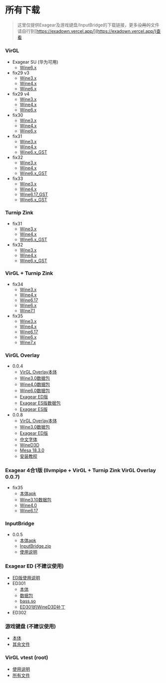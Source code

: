 # 所有下载

> 这里仅提供Exagear及游戏键盘/InputBridge的下载链接，更多~~没用的~~文件请自行到[https://exadown.vercel.app/](https://exadown.vercel.app/)查看

### VirGL
 - Exagear SU (华为可用)
   - [Wine6.x](https://exadown.vercel.app/Exagear/%E5%B7%B2%E5%BC%83%E7%94%A8%E7%9A%84Exagear/ExaGear%20SU_3.0.2G_MCAT_Wine6.x%E7%9B%B4%E8%A3%85%E7%89%88.apk)
 - fix29 v3  
   - [Wine3.x](https://exadown.vercel.app/Exagear/Exagear%20VirtIO%E7%9B%B4%E8%A3%85%E7%89%88/fix29v3%E7%9B%B4%E8%A3%85%E7%89%88%20by%20Jxy3576/ExaGear%20SU_3.0.2G_MCAT_Wine3.x_V3%E7%9B%B4%E8%A3%85%E7%89%88.apk)
   - [Wine4.x](https://exadown.vercel.app/Exagear/Exagear%20VirtIO%E7%9B%B4%E8%A3%85%E7%89%88/fix29v3%E7%9B%B4%E8%A3%85%E7%89%88%20by%20Jxy3576/ExaGear%20SU_3.0.2G_MCAT_Wine4.x_V3%E7%9B%B4%E8%A3%85%E7%89%88.apk)
   - [Wine6.x](https://exadown.vercel.app/Exagear/Exagear%20VirtIO%E7%9B%B4%E8%A3%85%E7%89%88/fix29v3%E7%9B%B4%E8%A3%85%E7%89%88%20by%20Jxy3576/ExaGear%20SU_3.0.2G_MCAT_Wine6.x_V3%E7%9B%B4%E8%A3%85%E7%89%88.apk)
 - fix29 v4  
   - [Wine3.x](https://exadown.vercel.app/Exagear/Exagear%20VirtIO%E7%9B%B4%E8%A3%85%E7%89%88/fix29%20v4%E7%9B%B4%E8%A3%85%E7%89%88%20by%20Jxy3576/ExaGear%20SU_3.0.2G_MCAT_Wine3.x_V4%E7%9B%B4%E8%A3%85%E7%89%88.apk)
   - [Wine4.x](https://exadown.vercel.app/Exagear/Exagear%20VirtIO%E7%9B%B4%E8%A3%85%E7%89%88/fix29%20v4%E7%9B%B4%E8%A3%85%E7%89%88%20by%20Jxy3576/ExaGear%20SU_3.0.2G_MCAT_Wine4.x_V4%E7%9B%B4%E8%A3%85%E7%89%88.apk)
   - [Wine6.x](https://exadown.vercel.app/Exagear/Exagear%20VirtIO%E7%9B%B4%E8%A3%85%E7%89%88/fix29%20v4%E7%9B%B4%E8%A3%85%E7%89%88%20by%20Jxy3576/ExaGear%20SU_3.0.2G_MCAT_Wine6.x_V4%E7%9B%B4%E8%A3%85%E7%89%88.apk)
 - fix30  
   - [Wine3.x](https://exadown.vercel.app/Exagear/Exagear%20VirtIO%E7%9B%B4%E8%A3%85%E7%89%88/fix30%E7%9B%B4%E8%A3%85%E7%89%88%20by%20Jxy3576/ExaGear%20SU_3.0.2G_MCAT_Wine3.x%E7%9B%B4%E8%A3%85%E7%89%88.apk)
   - [Wine4.x](https://exadown.vercel.app/Exagear/Exagear%20VirtIO%E7%9B%B4%E8%A3%85%E7%89%88/fix30%E7%9B%B4%E8%A3%85%E7%89%88%20by%20Jxy3576/ExaGear%20SU_3.0.2G_MCAT_Wine4.x%E7%9B%B4%E8%A3%85%E7%89%88.apk)
   - [Wine6.x](https://exadown.vercel.app/Exagear/Exagear%20VirtIO%E7%9B%B4%E8%A3%85%E7%89%88/fix30%E7%9B%B4%E8%A3%85%E7%89%88%20by%20Jxy3576/ExaGear%20SU_3.0.2G_MCAT_Wine6.x%E7%9B%B4%E8%A3%85%E7%89%88.apk)
 - fix31  
   - [Wine3.x](https://exadown.vercel.app/Exagear/Exagear%20VirtIO%E7%9B%B4%E8%A3%85%E7%89%88/fix31%E7%9B%B4%E8%A3%85%E7%89%88%20by%20Jxy3576/ExaGear%20SU_3.0.2G_MCAT_Wine3.x%E7%9B%B4%E8%A3%85%E7%89%88.apk)
   - [Wine4.x](https://exadown.vercel.app/Exagear/Exagear%20VirtIO%E7%9B%B4%E8%A3%85%E7%89%88/fix31%E7%9B%B4%E8%A3%85%E7%89%88%20by%20Jxy3576/ExaGear%20SU_3.0.2G_MCAT_Wine4.x_%E7%9B%B4%E8%A3%85%E7%89%88.apk)
   - [Wine6.x_GST](https://exadown.vercel.app/Exagear/Exagear%20VirtIO%E7%9B%B4%E8%A3%85%E7%89%88/fix31%E7%9B%B4%E8%A3%85%E7%89%88%20by%20Jxy3576/ExaGear%20SU_3.0.2G_MCAT_Wine6.x_GST%E7%9B%B4%E8%A3%85%E7%89%88.apk)
 - fix32  
   - [Wine3.x](https://exadown.vercel.app/Exagear/Exagear%20VirtIO%E7%9B%B4%E8%A3%85%E7%89%88/fix32%E7%9B%B4%E8%A3%85%E7%89%88%20by%20Jxy3576/ExaGear%20SU_3.0.2G_MCAT_Wine3.x_%E7%9B%B4%E8%A3%85%E7%89%88.apk)
   - [Wine4.x](https://exadown.vercel.app/Exagear/Exagear%20VirtIO%E7%9B%B4%E8%A3%85%E7%89%88/fix32%E7%9B%B4%E8%A3%85%E7%89%88%20by%20Jxy3576/ExaGear%20SU_3.0.2G_MCAT_Wine4.x_%E7%9B%B4%E8%A3%85%E7%89%88.apk)
   - [Wine6.x_GST](https://exadown.vercel.app/Exagear/Exagear%20VirtIO%E7%9B%B4%E8%A3%85%E7%89%88/fix32%E7%9B%B4%E8%A3%85%E7%89%88%20by%20Jxy3576/ExaGear%20SU_3.0.2G_MCAT_Wine6.x_GST%E7%9B%B4%E8%A3%85%E7%89%88.apk)
 - fix33  
   - [Wine3.x](https://exadown.vercel.app/Exagear/Exagear%20VirtIO%E7%9B%B4%E8%A3%85%E7%89%88/fix33%E7%9B%B4%E8%A3%85%E7%89%88%20by%20Jxy3576/ExaGear%20SU_3.0.2G_MCAT_Wine3.x_fix33%E7%9B%B4%E8%A3%85%E7%89%88.apk)
   - [Wine4.x](https://exadown.vercel.app/Exagear/Exagear%20VirtIO%E7%9B%B4%E8%A3%85%E7%89%88/fix33%E7%9B%B4%E8%A3%85%E7%89%88%20by%20Jxy3576/ExaGear%20SU_3.0.2G_MCAT_Wine4.x_fix33%E7%9B%B4%E8%A3%85%E7%89%88.apk)
   - [Wine6.17_GST](https://exadown.vercel.app/Exagear/Exagear%20VirtIO%E7%9B%B4%E8%A3%85%E7%89%88/fix33%E7%9B%B4%E8%A3%85%E7%89%88%20by%20Jxy3576/ExaGear%20SU_3.0.2G_MCAT_Wine6.17_GST_fix33%E7%9B%B4%E8%A3%85%E7%89%88.apk)
   - [Wine6.x_GST](https://exadown.vercel.app/Exagear/Exagear%20VirtIO%E7%9B%B4%E8%A3%85%E7%89%88/fix33%E7%9B%B4%E8%A3%85%E7%89%88%20by%20Jxy3576/ExaGear%20SU_3.0.2G_MCAT_Wine6.x_GST_fix33%E7%9B%B4%E8%A3%85%E7%89%88.apk)

### Turnip Zink
 - fix31
   - [Wine3.x](https://exadown.vercel.app/Exagear/%E5%9B%BD%E5%A4%96Turnip%2BZink/fix31/ExaGear%20SU_3.0.2G_MCAT_Wine3.x_%E7%9B%B4%E8%A3%85%E7%89%88.apk)
   - [Wine4.x](https://exadown.vercel.app/Exagear/%E5%9B%BD%E5%A4%96Turnip%2BZink/fix31/ExaGear%20SU_3.0.2G_MCAT_Wine4.x_%E7%9B%B4%E8%A3%85%E7%89%88.apk)
   - [Wine6.x_GST](https://exadown.vercel.app/Exagear/%E5%9B%BD%E5%A4%96Turnip%2BZink/fix31/ExaGear%20SU_3.0.2G_MCAT_Wine6.x_GST%E7%9B%B4%E8%A3%85%E7%89%88.apk)
 - fix32
   - [Wine3.x](https://exadown.vercel.app/Exagear/%E5%9B%BD%E5%A4%96Turnip%2BZink/fix32/ExaGear%20SU_3.0.2G_MCAT_Wine3.x_%E7%9B%B4%E8%A3%85%E7%89%88.apk)
   - [Wine4.x](https://exadown.vercel.app/Exagear/%E5%9B%BD%E5%A4%96Turnip%2BZink/fix32/ExaGear%20SU_3.0.2G_MCAT_Wine4.x_%E7%9B%B4%E8%A3%85%E7%89%88.apk)
   - [Wine6.x_GST](https://exadown.vercel.app/Exagear/%E5%9B%BD%E5%A4%96Turnip%2BZink/fix32/ExaGear%20SU_3.0.2G_MCAT_Wine6.x_GST%E7%9B%B4%E8%A3%85%E7%89%88.apk)

### VirGL + Turnip Zink
 - fix34  
   - [Wine3.x](https://exadown.vercel.app/Exagear/Exagear%20VirtIO%E7%9B%B4%E8%A3%85%E7%89%88/fix34%20turnip%E6%95%B4%E5%90%88%E7%9B%B4%E8%A3%85%E7%89%88by%20Jxy3576/ExaGear%20SU_3.0.2G_MCAT_Turnip%2BZink%2BVirgl_Wine3.x_fix34%E7%9B%B4%E8%A3%85%E7%89%88.apk)
   - [Wine4.x](https://exadown.vercel.app/Exagear/Exagear%20VirtIO%E7%9B%B4%E8%A3%85%E7%89%88/fix34%20turnip%E6%95%B4%E5%90%88%E7%9B%B4%E8%A3%85%E7%89%88by%20Jxy3576/ExaGear%20SU_3.0.2G_MCAT_Turnip%2BZink%2BVirgl_Wine4.x_fix34%E7%9B%B4%E8%A3%85%E7%89%88.apk)
   - [Wine6.17](https://exadown.vercel.app/Exagear/Exagear%20VirtIO%E7%9B%B4%E8%A3%85%E7%89%88/fix34%20turnip%E6%95%B4%E5%90%88%E7%9B%B4%E8%A3%85%E7%89%88by%20Jxy3576/ExaGear%20SU_3.0.2G_MCAT_Turnip%2BZink%2BVirgl_Wine6.17_GST_fix34%E7%9B%B4%E8%A3%85%E7%89%88.apk)
   - [Wine6.x](https://exadown.vercel.app/Exagear/Exagear%20VirtIO%E7%9B%B4%E8%A3%85%E7%89%88/fix34%20turnip%E6%95%B4%E5%90%88%E7%9B%B4%E8%A3%85%E7%89%88by%20Jxy3576/ExaGear%20SU_3.0.2G_MCAT_Turnip%2BZink%2BVirgl_Wine6.x_GST_fix34%E7%9B%B4%E8%A3%85%E7%89%88.apk)
   - [Wine7.1](https://exadown.vercel.app/Exagear/Exagear%20VirtIO%E7%9B%B4%E8%A3%85%E7%89%88/fix34%20turnip%E6%95%B4%E5%90%88%E7%9B%B4%E8%A3%85%E7%89%88by%20Jxy3576/ExaGear%20SU_3.0.2G_MCAT_Turnip%2BZink%2BVirgl_Wine7.x_GST_fix34%E7%9B%B4%E8%A3%85%E7%89%88.apk)
 - fix35  
   - [Wine3.x](https://exadown.vercel.app/Exagear/Exagear%20VirtIO%E7%9B%B4%E8%A3%85%E7%89%88/fix35%20turnip%E6%95%B4%E5%90%88%E7%9B%B4%E8%A3%85%E7%89%88by%20Jxy3576/ExaGear%20SU_3.0.2G_MCAT_Turnip%2BZink%2BVirgl_Wine3.x_fix35%E7%9B%B4%E8%A3%85%E7%89%88.apk)
   - [Wine4.x](https://exadown.vercel.app/Exagear/Exagear%20VirtIO%E7%9B%B4%E8%A3%85%E7%89%88/fix35%20turnip%E6%95%B4%E5%90%88%E7%9B%B4%E8%A3%85%E7%89%88by%20Jxy3576/ExaGear%20SU_3.0.2G_MCAT_Turnip%2BZink%2BVirgl_Wine4.x_fix35%E7%9B%B4%E8%A3%85%E7%89%88.apk)
   - [Wine6.17](https://exadown.vercel.app/Exagear/Exagear%20VirtIO%E7%9B%B4%E8%A3%85%E7%89%88/fix35%20turnip%E6%95%B4%E5%90%88%E7%9B%B4%E8%A3%85%E7%89%88by%20Jxy3576/ExaGear%20SU_3.0.2G_MCAT_Turnip%2BZink%2BVirgl_Wine6.17_fix35%E7%9B%B4%E8%A3%85%E7%89%88.apk)
   - [Wine6.x](https://exadown.vercel.app/Exagear/Exagear%20VirtIO%E7%9B%B4%E8%A3%85%E7%89%88/fix35%20turnip%E6%95%B4%E5%90%88%E7%9B%B4%E8%A3%85%E7%89%88by%20Jxy3576/ExaGear%20SU_3.0.2G_MCAT_Turnip%2BZink%2BVirgl_Wine6.x_fix35%E7%9B%B4%E8%A3%85%E7%89%88.apk)
   - [Wine7.x](https://exadown.vercel.app/Exagear/Exagear%20VirtIO%E7%9B%B4%E8%A3%85%E7%89%88/fix35%20turnip%E6%95%B4%E5%90%88%E7%9B%B4%E8%A3%85%E7%89%88by%20Jxy3576/ExaGear%20SU_3.0.2G_MCAT_Turnip%2BZink%2BVirgl_Wine7.1_fix35%E7%9B%B4%E8%A3%85%E7%89%88.apk)

### VirGL Overlay
 - 0.0.4
   - [VirGL Overlay本体](https://exadown.vercel.app/Exagear/virgl-overlay(%E5%85%8Droot)/virgl%20overlay%200.0.4/virgl-overlay-rebuild-v.0.0.4_gen_signed.apk)
   - [Wine3.0数据包](https://exadown.vercel.app/Exagear/virgl-overlay(%E5%85%8Droot)/virgl%20overlay%200.0.4/3.0fix1/main.30.com.eltechs.ed.obb)
   - [Wine4.0数据包](https://exadown.vercel.app/Exagear/virgl-overlay(%E5%85%8Droot)/virgl%20overlay%200.0.4/4.0fix1/main.30.com.eltechs.ed.obb)
   - [Wine6.0数据包](https://exadown.vercel.app/Exagear/virgl-overlay(%E5%85%8Droot)/virgl%20overlay%200.0.4/6.0fix1/main.30.com.eltechs.ed.obb)
   - [Exagear ED版](https://exadown.vercel.app/Exagear/virgl-overlay(%E5%85%8Droot)/virgl%20overlay%200.0.4/ExaGear-SU_all_virgl.apk)
   - [Exagear ES版数据包](https://exadown.vercel.app/Exagear/virgl-overlay(%E5%85%8Droot)/virgl%20overlay%200.0.4/ES%20virgl/main.30.com.eltechs.es.obb)
   - [Exagear ES版](https://exadown.vercel.app/Exagear/virgl-overlay(%E5%85%8Droot)/virgl%20overlay%200.0.4/ES%20virgl/ExagearMobile_CRV5_3.5_D3D_wine.apk)
 - 0.0.8
   - [VirGL Overlay本体](https://exadown.vercel.app/Exagear/virgl-overlay(%E5%85%8Droot)/virgl%20overlay%200.0.8/virgl-overlay-rebuild-v.0.0.8-gen_signed.apk)
   - [Wine3.0数据包](https://exadown.vercel.app/Exagear/virgl-overlay(%E5%85%8Droot)/virgl%20overlay%200.0.8/wine3.0_GFOXSH_VirGL_v2%20icon%EF%BC%88%E4%BF%AE%E5%A4%8D%E9%BC%A0%E6%A0%87%E6%98%BE%E7%A4%BA%EF%BC%89.zip)
   - [Exagear ED版](https://exadown.vercel.app/Exagear/virgl-overlay(%E5%85%8Droot)/virgl%20overlay%200.0.8/ExaGear-SU_all_virgl.apk)
   - [中文字体](https://exadown.vercel.app/Exagear/virgl-overlay(%E5%85%8Droot)/virgl%20overlay%200.0.8/Chs%20Fonts(Zh).exe)
   - [WineD3D](https://exadown.vercel.app/Exagear/virgl-overlay(%E5%85%8Droot)/virgl%20overlay%200.0.8/WineD3D2.5(Windows-system32).zip)
   - [Mesa 18.3.0](https://exadown.vercel.app/Exagear/virgl-overlay(%E5%85%8Droot)/virgl%20overlay%200.0.8/VirGL_Mesa_18.3.0_v3.exe)
   - [安装教程](https://exadown.vercel.app/Exagear/virgl-overlay(%E5%85%8Droot)/virgl%20overlay%200.0.8/exagear%20overlay0.0.8%E5%AE%89%E8%A3%85%E6%95%99%E7%A8%8B.txt?preview)

### Exagear 4合1版 (llvmpipe + VirGL + Turnip Zink VirGL Overlay 0.0.7)
 - fix35
   - [本体apk](https://exadown.vercel.app/Exagear/Exagear%20VirtIO%E7%9B%B4%E8%A3%85%E7%89%88/%E6%AF%9B%E6%94%B9exagear%204in1_fix35/ExaGear%2BSU_mcat_Ludashi_4in1_EN_kill.apk)
   - [Wine3.10数据包](https://exadown.vercel.app/Exagear/Exagear%20VirtIO%E7%9B%B4%E8%A3%85%E7%89%88/%E6%AF%9B%E6%94%B9exagear%204in1_fix35/MG_wine%203.10_4in1_fix35_AllMod.zip)
   - [Wine4.0](https://exadown.vercel.app/Exagear/Exagear%20VirtIO%E7%9B%B4%E8%A3%85%E7%89%88/%E6%AF%9B%E6%94%B9exagear%204in1_fix35/MG_wine%204.0_4in1_fix35_AllMod.zip)
   - [Wine6.17](https://exadown.vercel.app/Exagear/Exagear%20VirtIO%E7%9B%B4%E8%A3%85%E7%89%88/%E6%AF%9B%E6%94%B9exagear%204in1_fix35/MG_wine%206.17_4in1_fix35_AllMod.zip)

### InputBridge
 - 0.0.5
   - [本体apk](https://exadown.vercel.app/Inputbridge/InputBridge%20[0.0.5]%E6%B1%89%E5%8C%96%E7%89%88.apk)
   - [InputBridge.zip](https://exadown.vercel.app/Inputbridge/InputBridge.zip)
   - [使用说明](https://exadown.vercel.app/Inputbridge/%E4%BD%BF%E7%94%A8%E8%AF%B4%E6%98%8E.txt?preview)

### Exagear ED (不建议使用)
 - [ED版使用说明](https://exadown.vercel.app/Exagear/%E5%B7%B2%E5%BC%83%E7%94%A8%E7%9A%84Exagear/%E9%9D%9E%E7%9B%B4%E8%A3%85%E7%89%88%E5%BF%85%E7%9C%8B%EF%BC%8CExagear%E4%BD%BF%E7%94%A8%E8%AF%B4%E6%98%8E.docx)
 - ED301
   - [本体](https://exadown.vercel.app/Exagear/%E5%B7%B2%E5%BC%83%E7%94%A8%E7%9A%84Exagear/ED301/%E6%97%A7%E7%89%88/ED301%E6%9C%AC%E4%BD%93.apk)
   - [数据包](https://exadown.vercel.app/Exagear/%E5%B7%B2%E5%BC%83%E7%94%A8%E7%9A%84Exagear/ED301/%E6%97%A7%E7%89%88/main.31.com.antutu.ABenchMark.obb)
   - [bass.so](https://exadown.vercel.app/Exagear/%E5%B7%B2%E5%BC%83%E7%94%A8%E7%9A%84Exagear/ED301/%E6%97%A7%E7%89%88/bass.so)
   - [ED301的WineD3D补丁](https://exadown.vercel.app/Exagear/%E5%B7%B2%E5%BC%83%E7%94%A8%E7%9A%84Exagear/%E7%AE%80%E5%8D%95%E8%A1%A5%E4%B8%81/%E8%87%AA%E8%A7%A3%E5%8E%8B%E8%A1%A5%E4%B8%81.exe)
 - ED302

### 游戏键盘 (不建议使用)
 - [本体](https://exadown.vercel.app/%E6%B8%B8%E6%88%8F%E9%94%AE%E7%9B%98/%E6%B8%B8%E6%88%8F%E9%94%AE%E7%9B%98_6.1.1.apk)
 - [其余文件](https://exadown.vercel.app/%E6%B8%B8%E6%88%8F%E9%94%AE%E7%9B%98/)

### VirGL vtest (root)
 - [使用说明](https://exadown.vercel.app/Exagear/Virgl%20vtest(root)/%E4%BD%BF%E7%94%A8%E8%AF%B4%E6%98%8E.txt?preview)
 - [所有文件](https://exadown.vercel.app/Exagear/Virgl%20vtest(root)/)